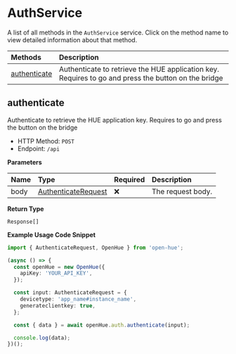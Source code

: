 # AuthService

A list of all methods in the `AuthService` service. Click on the method name to view detailed information about that method.

| Methods                       | Description                                                                                         |
| :---------------------------- | :-------------------------------------------------------------------------------------------------- |
| [authenticate](#authenticate) | Authenticate to retrieve the HUE application key. Requires to go and press the button on the bridge |

## authenticate

Authenticate to retrieve the HUE application key. Requires to go and press the button on the bridge

- HTTP Method: `POST`
- Endpoint: `/api`

**Parameters**

| Name | Type                                                    | Required | Description       |
| :--- | :------------------------------------------------------ | :------- | :---------------- |
| body | [AuthenticateRequest](../models/AuthenticateRequest.md) | ❌       | The request body. |

**Return Type**

`Response[]`

**Example Usage Code Snippet**

```typescript
import { AuthenticateRequest, OpenHue } from 'open-hue';

(async () => {
  const openHue = new OpenHue({
    apiKey: 'YOUR_API_KEY',
  });

  const input: AuthenticateRequest = {
    devicetype: 'app_name#instance_name',
    generateclientkey: true,
  };

  const { data } = await openHue.auth.authenticate(input);

  console.log(data);
})();
```

<!-- This file was generated by liblab | https://liblab.com/ -->
